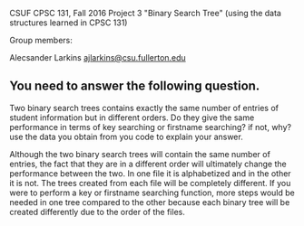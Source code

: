CSUF CPSC 131, Fall 2016
Project 3
"Binary Search Tree" (using the data structures learned in CPSC 131)

Group members:

Alecsander Larkins ajlarkins@csu.fullerton.edu


## You need to answer the following question. 
Two binary search trees contains exactly the same number of entries of student information but in different orders.
Do they give the same performance in terms of key searching or firstname searching? if not, why? use the data you obtain from you code to 
explain your answer. 

Although the two binary search trees will contain the same number of entries, the fact that they are in a different order will ultimately change the performance between the two. In one file it is alphabetized and in the other it is not. The trees created from each file will be completely different. If you were to perform a key or firstname searching function, more steps would be needed in one tree compared to the other because each binary tree will be created differently due to the order of the files. 
